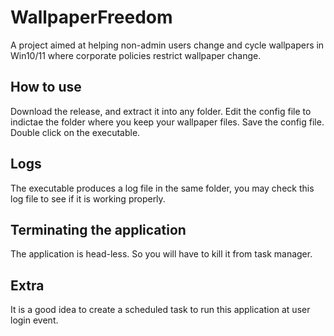 # WallpaperFreedom
A project aimed at helping non-admin users change and cycle wallpapers in Win10/11 where corporate policies restrict wallpaper change.

## How to use 
Download the release, and extract it into any folder. Edit the config file to indictae the folder where you keep your wallpaper files. Save the config file. Double click on the executable. 

## Logs
The executable produces a log file in the same folder, you may check this log file to see if it is working properly.

## Terminating the application
The application is head-less. So you will have to kill it from task manager.

## Extra
It is a good idea to create a scheduled task to run this application at user login event.
